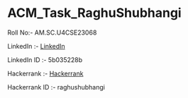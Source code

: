 # ACM_Task_RaghuShubhangi
Roll No:- AM.SC.U4CSE23068

LinkedIn :- [LinkedIn](https://www.linkedin.com/in/raghu-shubhangi-5b035228b/)

LinkedIn ID :- 5b035228b

Hackerrank :- [Hackerrank](https://www.hackerrank.com/dashboard)

Hackerrank ID :- raghushubhangi
